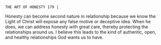 ```
THE ART OF HONESTY 179 |
```
Honesty can become second nature in relationship because we know the
Light of Christ will expose any false motive or deceptive idea. When he does,
we can address honesty with great care, thereby protecting the relationships
around us. I believe this leads to the kind of authentic, open, and healthy
relationships God wants us to have.


